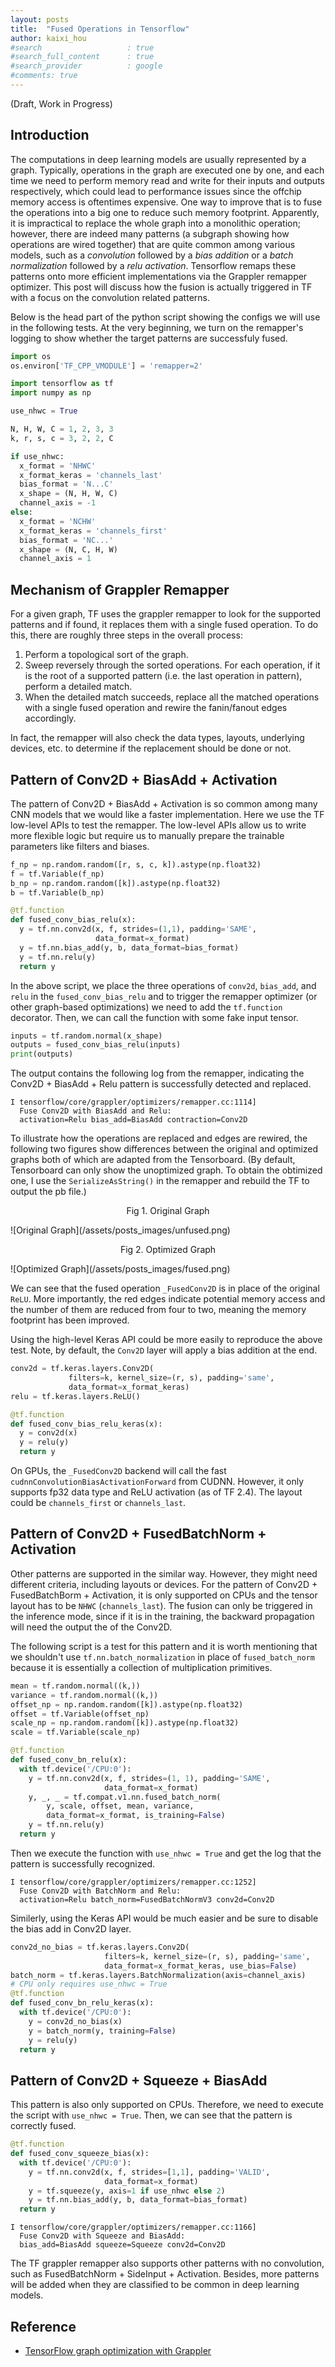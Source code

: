```yaml
---
layout: posts
title:  "Fused Operations in Tensorflow"
author: kaixi_hou
#search                   : true
#search_full_content      : true
#search_provider          : google
#comments: true
---
```

(Draft, Work in Progress)
## Introduction
The computations in deep learning models are usually represented by a graph.
Typically, operations in the graph are executed one by one, and each time we need
to perform memory read and write for their inputs and outputs respectively,
which could lead to performance issues since the offchip memory access is
oftentimes expensive. One way to improve that is to fuse the operations into a
big one to reduce such memory footprint. Apparently, it is impractical to replace
the whole graph into a monolithic operation; however, there are indeed many
patterns (a subgraph showing how operations are wired together) that are quite
common among various models, such as a _convolution_ followed by a _bias
addition_ or a _batch normalization_ followed by a _relu activation_. Tensorflow
remaps these patterns onto more efficient implementations via the Grappler
remapper optimizer. This post will discuss how the fusion is actually triggered
in TF with a focus on the convolution related patterns.

Below is the head part of the python script showing the configs we will use in
the following tests. At the very beginning, we turn on the remapper's logging to
show whether the target patterns are successfuly fused.

```python
import os
os.environ['TF_CPP_VMODULE'] = 'remapper=2'

import tensorflow as tf
import numpy as np

use_nhwc = True

N, H, W, C = 1, 2, 3, 3
k, r, s, c = 3, 2, 2, C

if use_nhwc:
  x_format = 'NHWC'
  x_format_keras = 'channels_last'
  bias_format = 'N...C'
  x_shape = (N, H, W, C)
  channel_axis = -1
else:
  x_format = 'NCHW'
  x_format_keras = 'channels_first'
  bias_format = 'NC...'
  x_shape = (N, C, H, W)
  channel_axis = 1
```

## Mechanism of Grappler Remapper
For a given graph, TF uses the grappler remapper to look for the supported
patterns and if found, it replaces them with a single fused operation. To do
this, there are
roughly three steps in the overall process:
1. Perform a topological sort of the graph.
2. Sweep reversely through the sorted operations. For each operation, if
   it is the root of a supported pattern (i.e. the last operation in pattern),
   perform a detailed match.
3. When the detailed match succeeds, replace all the matched operations with a
   single fused operation and rewire the fanin/fanout edges accordingly.

In fact, the remapper will also check the data types, layouts, underlying
devices, etc. to determine if the replacement should be done or not.


## Pattern of Conv2D + BiasAdd + Activation

The pattern of Conv2D + BiasAdd + Activation is so common among many CNN models
that we would like a faster implementation. Here we use the TF low-level APIs to
test the remapper. The low-level APIs allow us to write more flexible logic but
require us to manually prepare the trainable parameters like filters and biases.
```python
f_np = np.random.random([r, s, c, k]).astype(np.float32)
f = tf.Variable(f_np)
b_np = np.random.random([k]).astype(np.float32)
b = tf.Variable(b_np)

@tf.function
def fused_conv_bias_relu(x):
  y = tf.nn.conv2d(x, f, strides=(1,1), padding='SAME',
                   data_format=x_format)
  y = tf.nn.bias_add(y, b, data_format=bias_format)
  y = tf.nn.relu(y)
  return y
```
In the above script, we place the three operations of `conv2d`, `bias_add`, and
`relu` in the `fused_conv_bias_relu` and to trigger the remapper optimizer (or
other graph-based optimizations) we need to add the `tf.function` decorator.
Then, we can call the function with some fake input tensor.
```python
inputs = tf.random.normal(x_shape)
outputs = fused_conv_bias_relu(inputs)
print(outputs)
```
The output contains the following log from the remapper, indicating the Conv2D +
BiasAdd + Relu pattern is successfully detected and replaced.
```
I tensorflow/core/grappler/optimizers/remapper.cc:1114]
  Fuse Conv2D with BiasAdd and Relu:
  activation=Relu bias_add=BiasAdd contraction=Conv2D
```

To illustrate how the operations are replaced and edges are rewired, the
following two figures show differences between the original and optimized graphs
both of which are adapted from the Tensorboard. (By default, Tensorboard can
only show the unoptimized graph. To obtain the obtimized one, I use the
`SerializeAsString()` in the remapper and rebuild the TF to output the pb file.)
<p align=center> Fig 1. Original Graph </p>
![Original Graph](/assets/posts_images/unfused.png)

<p align=center> Fig 2. Optimized Graph </p>
![Optimized Graph](/assets/posts_images/fused.png)

We can see that the fused operation `_FusedConv2D` is in place of the original
`ReLU`. More importantly, the red edges indicate potential memory access and the
number of them are reduced from four to two, meaning the memory footprint has
been improved.

Using the high-level Keras API could be more easily to reproduce the above test.
Note, by default, the `Conv2D` layer will apply a bias addition at the end.
```python
conv2d = tf.keras.layers.Conv2D(
             filters=k, kernel_size=(r, s), padding='same',
             data_format=x_format_keras)
relu = tf.keras.layers.ReLU()

@tf.function
def fused_conv_bias_relu_keras(x):
  y = conv2d(x)
  y = relu(y)
  return y
```

On GPUs, the `_FusedConv2D` backend will call
the fast `cudnnConvolutionBiasActivationForward` from CUDNN.  However, it only supports
fp32 data type and ReLU activation (as of TF 2.4). The layout could be `channels_first` or
`channels_last`.


## Pattern of Conv2D + FusedBatchNorm + Activation
Other patterns are supported in the similar way. However, they might need
different criteria, including layouts or devices. For the pattern of Conv2D +
FusedBatchBorm + Activation, it is only supported on CPUs and the tensor layout
has to be `NHWC` (`channels_last`). The fusion can only be triggered in the
inference mode, since if it is in the training, the backward propagation will
need the output the of the Conv2D. 

The following script is a test for this pattern and it is worth mentioning that
we shouldn't use `tf.nn.batch_normalization` in place of `fused_batch_norm`
because it is essentially a collection of multiplication primitives.
```python
mean = tf.random.normal((k,))
variance = tf.random.normal((k,))
offset_np = np.random.random([k]).astype(np.float32)
offset = tf.Variable(offset_np)
scale_np = np.random.random([k]).astype(np.float32)
scale = tf.Variable(scale_np)

@tf.function
def fused_conv_bn_relu(x):
  with tf.device('/CPU:0'):
    y = tf.nn.conv2d(x, f, strides=(1, 1), padding='SAME',
                     data_format=x_format)
    y, _, _ = tf.compat.v1.nn.fused_batch_norm(
        y, scale, offset, mean, variance,
        data_format=x_format, is_training=False)
    y = tf.nn.relu(y)
  return y
```

Then we execute the function with `use_nhwc = True` and get the log that the
pattern is successfully recognized.
```
I tensorflow/core/grappler/optimizers/remapper.cc:1252]
  Fuse Conv2D with BatchNorm and Relu:
  activation=Relu batch_norm=FusedBatchNormV3 conv2d=Conv2D
```

Similerly, using the Keras API would be much easier and be sure to disable the
bias add in Conv2D layer.
```python
conv2d_no_bias = tf.keras.layers.Conv2D(
                     filters=k, kernel_size=(r, s), padding='same',
                     data_format=x_format_keras, use_bias=False)
batch_norm = tf.keras.layers.BatchNormalization(axis=channel_axis)
# CPU only requires use_nhwc = True
@tf.function
def fused_conv_bn_relu_keras(x):
  with tf.device('/CPU:0'):
    y = conv2d_no_bias(x)
    y = batch_norm(y, training=False)
    y = relu(y)
  return y
```

## Pattern of Conv2D + Squeeze + BiasAdd
This pattern is also only supported on CPUs. Therefore, we need to execute the
script with `use_nhwc = True`. Then, we can see that the pattern is correctly
fused.
```python
@tf.function
def fused_conv_squeeze_bias(x):
  with tf.device('/CPU:0'):
    y = tf.nn.conv2d(x, f, strides=[1,1], padding='VALID',
                     data_format=x_format) 
    y = tf.squeeze(y, axis=1 if use_nhwc else 2)
    y = tf.nn.bias_add(y, b, data_format=bias_format)
  return y
```
```
I tensorflow/core/grappler/optimizers/remapper.cc:1166]
  Fuse Conv2D with Squeeze and BiasAdd:
  bias_add=BiasAdd squeeze=Squeeze conv2d=Conv2D
```

The TF grappler remapper also supports other patterns with no convolution, such as
FusedBatchNorm + SideInput + Activation. Besides, more patterns will be
added when they are classified to be common in deep learning models.

## Reference
* [TensorFlow graph optimization with Grappler](https://www.tensorflow.org/guide/graph_optimization)

